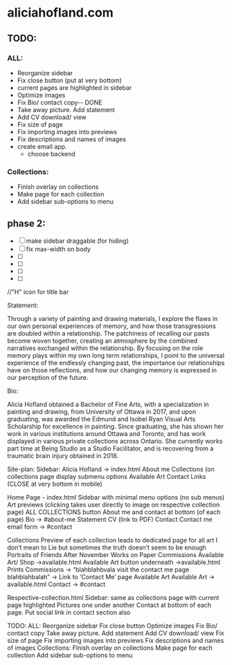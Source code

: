 # aliciahofland.com


## TODO:
### ALL:
- Reorganize sidebar
- Fix close button (put at very bottom)
- current pages are highlighted in sidebar
- Optimize images
- Fix Bio/ contact copy-- DONE
- Take away picture. Add statement
- Add CV download/ view
- Fix size of page
- Fix importing images into previews
- Fix descriptions and names of images
- create email app. 
    - choose backend
### Collections:
- Finish overlay on collections
- Make page for each collection
- Add sidebar sub-options to menu


## phase 2:
* [ ] make sidebar draggable (for hiding)
* [ ] fix max-width on body
* [ ] 
* [ ] 
* [ ] 
* [ ] 




//"H" icon for title bar


Statement:

Through a variety of painting and drawing materials,  I explore the flaws in our own personal experiences of memory, and how those transgressions are doubled within a relationship. The patchiness of recalling our pasts become woven together, creating an atmosphere by the combined narratives exchanged within the relationship. By focusing on the role memory plays within my own long term relationships, I point to the universal experience of the endlessly changing past, the importance our relationships have on those reflections, and how our changing memory is expressed in our perception of the future.

Bio: 

Alicia Hofland obtained a Bachelor of Fine Arts, with a specialization in painting and drawing, from University of Ottawa in 2017, and upon graduating, was awarded the Edmund and Isobel Ryan Visual Arts Scholarship for excellence in painting. Since graduating, she has shown her work in various institutions around Ottawa and Toronto, and has work displayed in various private collections across Ontario. She currently works part time at Being Studio as a Studio Facilitator, and is recovering from a traumatic brain injury obtained in 2018. 


Site-plan:
Sidebar:
Alicia Hofland -> index.html
About me
Collections (on collections page display submenu options
Available Art
Contact
Links
(CLOSE at very bottom in mobile)




Home Page - index.html
Sidebar with minimal menu options (no sub menus)
Art previews (clicking takes user directly to image on respective collection page)
ALL COLLECTIONS button
About me and contact at bottom (of each page)
Bio -> #about-me
Statement
CV (link to PDF)
Contact
Contact me email form -> #contact
		
Collections
Preview of each collection leads to dedicated page for all art
I don’t mean to Lie but sometimes the truth doesn’t seem to be enough
Portraits of Friends
After November
Works on Paper
Commissions
Available Art/ Shop ->available.html
Available Art button underneath ->available.html
Prints
Commissions → “blahblahbvala visit the contact me page blahblahbalah” →  Link to ‘Contact Me’ page
Available Art
Available Art -> available.html
Contact -> #contact

Respective-collection.html
Sidebar: same as collections page with current page highlighted
Pictures one under another 
Contact at bottom of each page. Put social link in contact section also


TODO:
ALL:
Reorganize sidebar
Fix close button
Optimize images
Fix Bio/ contact copy
Take away picture. Add statement
Add CV download/ view
Fix size of page
Fix importing images into previews
Fix descriptions and names of images
Collections:
FInish overlay on collections
Make page for each collection
Add sidebar sub-options to menu

